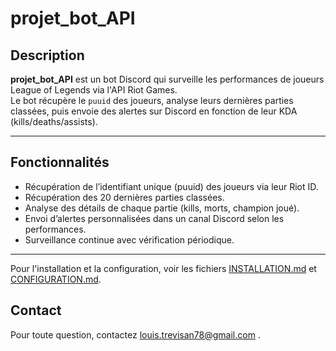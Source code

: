 # projet_bot_API

## Description

**projet_bot_API** est un bot Discord qui surveille les performances de joueurs League of Legends via l'API Riot Games.  
Le bot récupère le `puuid` des joueurs, analyse leurs dernières parties classées, puis envoie des alertes sur Discord en fonction de leur KDA (kills/deaths/assists).

---

## Fonctionnalités

- Récupération de l’identifiant unique (puuid) des joueurs via leur Riot ID.
- Récupération des 20 dernières parties classées.
- Analyse des détails de chaque partie (kills, morts, champion joué).
- Envoi d’alertes personnalisées dans un canal Discord selon les performances.
- Surveillance continue avec vérification périodique.

---

Pour l'installation et la configuration, voir les fichiers [INSTALLATION.md](INSTALLATION.md) et [CONFIGURATION.md](CONFIGURATION.md).


## Contact

Pour toute question, contactez louis.trevisan78@gmail.com .
